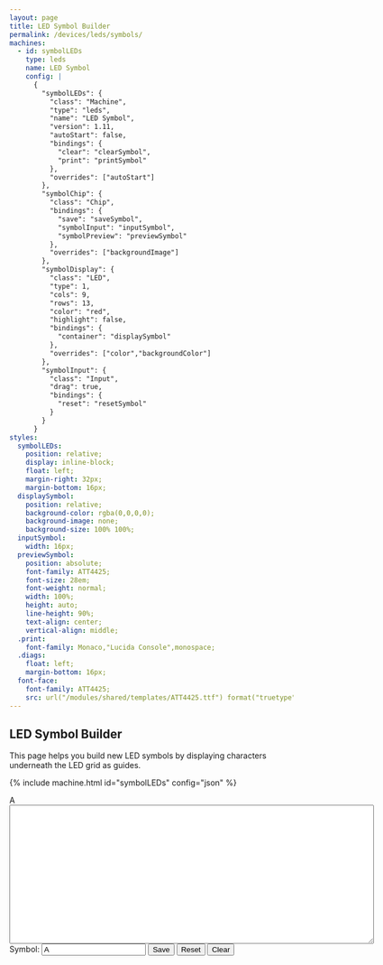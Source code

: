 ```yaml
---
layout: page
title: LED Symbol Builder
permalink: /devices/leds/symbols/
machines:
  - id: symbolLEDs
    type: leds
    name: LED Symbol
    config: |
      {
        "symbolLEDs": {
          "class": "Machine",
          "type": "leds",
          "name": "LED Symbol",
          "version": 1.11,
          "autoStart": false,
          "bindings": {
            "clear": "clearSymbol",
            "print": "printSymbol"
          },
          "overrides": ["autoStart"]
        },
        "symbolChip": {
          "class": "Chip",
          "bindings": {
            "save": "saveSymbol",
            "symbolInput": "inputSymbol",
            "symbolPreview": "previewSymbol"
          },
          "overrides": ["backgroundImage"]
        },
        "symbolDisplay": {
          "class": "LED",
          "type": 1,
          "cols": 9,
          "rows": 13,
          "color": "red",
          "highlight": false,
          "bindings": {
            "container": "displaySymbol"
          },
          "overrides": ["color","backgroundColor"]
        },
        "symbolInput": {
          "class": "Input",
          "drag": true,
          "bindings": {
            "reset": "resetSymbol"
          }
        }
      }
styles:
  symbolLEDs:
    position: relative;
    display: inline-block;
    float: left;
    margin-right: 32px;
    margin-bottom: 16px;
  displaySymbol:
    position: relative;
    background-color: rgba(0,0,0,0);
    background-image: none;
    background-size: 100% 100%;
  inputSymbol:
    width: 16px;
  previewSymbol:
    position: absolute;
    font-family: ATT4425;
    font-size: 28em;
    font-weight: normal;
    width: 100%;
    height: auto;
    line-height: 90%;
    text-align: center;
    vertical-align: middle;
  .print:
    font-family: Monaco,"Lucida Console",monospace;
  .diags:
    float: left;
    margin-bottom: 16px;
  font-face:
    font-family: ATT4425;
    src: url("/modules/shared/templates/ATT4425.ttf") format("truetype");
---
```


LED Symbol Builder
------------------

This page helps you build new LED symbols by displaying characters underneath the LED grid as guides.

{% include machine.html id="symbolLEDs" config="json" %}

<div id="symbolLEDs">
  <div id="previewSymbol">A</div>
  <div id="displaySymbol"></div>
</div>
<div class="diags">
  <div>
    <textarea id="printSymbol" class="print" cols="78" rows="16"></textarea>
  </div>
  Symbol: <input id="inputSymbol" type="text" value="A"/>
  <button id="saveSymbol">Save</button>
  <button id="resetSymbol">Reset</button>
  <button id="clearSymbol">Clear</button>
</div>
